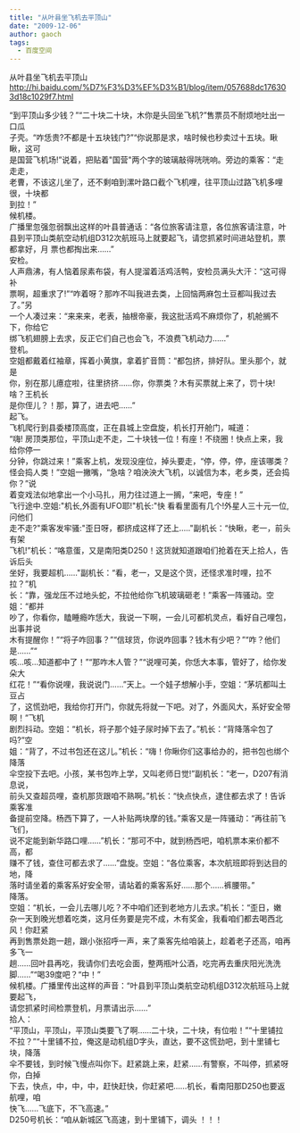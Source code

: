 ```yaml
---
title: "从叶县坐飞机去平顶山"
date: "2009-12-06"
author: gaoch
tags:
  - 百度空间
---
```


从叶县坐飞机去平顶山  
http://hi.baidu.com/%D7%F3%D3%EF%D3%B1/blog/item/057688dc176303d18c1029f7.html  

“到平顶山多少钱？”“二十块二十块，木你是头回坐飞机?”售票员不耐烦地吐出一口瓜  
子壳。“咋恁贵?不都是十五块钱门?”“你说那是求，啥时候也秒卖过十五块。瞅瞅，这可  
是国营飞机场!”说着，把贴着"国营"两个字的玻璃敲得咣咣响。旁边的乘客：“走走走，  
老曹，不该这儿坐了，还不剩咱到漯叶路口截个飞机哩，往平顶山过路飞机多哩很，十块都  
到拉！”  
候机楼。  
广播里忽强忽弱飘出这样的叶县普通话：“各位旅客请注意，各位旅客请注意，叶县到平顶山类航空动机组D312次航班马上就要起飞，请您抓紧时间进站登机，票都拿好，月
票也都掏出来……”  
安检。  
人声鼎沸，有人恼着尿素布袋，有人提溜着活鸡活鸭，安检员满头大汗：“这可得补  
票啊，超重求了!”“咋着呀？那咋不叫我进去类，上回恼两麻包土豆都叫我过去了。”另  
一个人凑过来：“来来来，老表，抽根帝豪，我这批活鸡不麻烦你了，机舱搁不下，你给它  
绑飞机翅膀上去求，反正它们自己也会飞，不浪费飞机动力……”  
登机。  
空姐都戴着红袖章，挥着小黄旗，拿着扩音筒：“都包挤，排好队。里头那个，就是  
你，别在那儿癔症啦，往里挤挤……你，你票类？木有买票就上来了，罚十块!
啥？王机长  
是你侄儿？！那，算了，进去吧……”  
起飞。  
飞机爬行到县委楼顶高度，正在县城上空盘旋，机长打开舱门，喊道：  
“嗨!
房顶类那位，平顶山走不走，二十块钱一位！有座！不绕圈！快点上来，我给你停一  
分钟，你跳过来！”乘客上机，发现没座位，掉头要走，“停，停，停，座该哪类？怪会捣人类！”空姐一撇嘴，“急啥？咱泱泱大飞机，以诚信为本，老乡类，还会捣你？”说  
着变戏法似地拿出一个小马扎，用力往过道上一搁，“来吧，专座！”  
飞行途中.空姐:"机长,外面有UFO耶!"机长:"快
看看里面有几个!外星人三十元一位,问他们  
走不走?"乘客发牢骚:"歪日呀，都挤成这样了还上....."副机长：“快瞅，老一，前头有架  
飞机!”机长：“咯意蛋，又是南阳类D250！这货就知道跟咱们抢着在天上拾人，告诉后头  
坐好，我要超机……"副机长：“看，老一，又是这个货，还怪求准时哩，拉不拉？”机  
长：“靠，强龙压不过地头蛇，不拉他给你飞机玻璃砸老！”乘客一阵骚动。空姐：“都并  
吵了，你看你，瞌睡瘾咋恁大，我说一下啊，一会儿可都机灵点，看好自己哩包，出事并说  
木有提醒你！”“将子咋回事？”“信球货，你说咋回事？钱木有少吧？”“咋？他们是……”“  
咳…咳…知道都中了！”“那咋木人管？”“说哩可美，你恁大本事，管好了，给你发朵大  
红花！”“看你说哩，我说说门……”天上。一个娃子想解小手，空姐：“茅坑都叫土豆占  
了，这慌劲吧，我给你打开门，你就先将就一下吧。对了，外面风大，系好安全带啊！”飞机  
剧烈抖动。空姐：“机长，将子那个娃子尿时掉下去了。”机长：“背降落伞包了吗?”空  
姐：“背了，不过书包还在这儿。”机长：“嗨！你瞅你们这事给办的，把书包也绑个降落  
伞空投下去吧。小孩，某书包咋上学，又叫老师日觉!”副机长：“老一，D207有消息说，  
前头又查超员哩，查机那货跟咱不熟啊。”机长：“快点快点，逮住都去求了！告诉乘客准  
备提前空降。杨西下算了，一人补贴两块摩的钱。”乘客又是一阵骚动：“再往前飞飞们，  
说不定能到新华路口哩……”机长：“那可不中，就到杨西吧，咱机票本来价都不高，都  
赚不了钱，查住可都去求了……”盘旋。空姐：“各位乘客，本次航班即将到达目的地，降  
落时请坐着的乘客系好安全带，请站着的乘客系好……那个……裤腰带。”  
降落。  
空姐：“机长，一会儿去哪儿吃？不中咱们还到老地方儿去求。”机长：“歪日，嫩  
杂一天到晚光想着吃类，这月任务要是完不成，木有奖金，我看咱们都去喝西北风！你赶紧  
再到售票处跑一趟，跟小张招呼一声，来了乘客先给咱装上，趁着老子还高，咱再多飞一  
趟……回叶县再吃，我请你们去吃会面，整两瓶叶公酒，吃完再去重庆阳光洗洗脚……”“喝39度吧？“中！”  
候机楼。广播里传出这样的声音：“叶县到平顶山类航空动机组D312次航班马上就要起飞，  
请您抓紧时间检票登机，月票请出示……”  
拾人：  
“平顶山，平顶山，平顶山类要飞了啊……二十块，二十块，有位啦！”“十里铺拉不拉？”“十里铺不拉，俺这是动机组D字头，直达，要不这慌劲吧，到十里铺七块，降落  
伞不要钱，到时候飞慢点叫你下。赶紧跳上来，赶紧……有警察，不叫停，抓紧呀你，白掉  
下去，快点，中，中，中，赶快赶快，你赶紧吧……机长，看南阳那D250也要返航哩，咱  
快飞……飞底下，不飞高速。”  
D250号机长：“咱从新城区飞高速，到十里铺下，调头 ！！！

